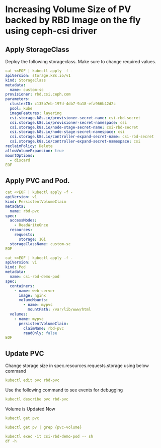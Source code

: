 # Increasing Volume Size of PV backed by RBD Image on the fly using ceph-csi driver

## Apply StorageClass

<p>Deploy the following storageclass. Make sure to change required values.</p>

```yaml
cat <<EOF | kubectl apply -f -
apiVersion: storage.k8s.io/v1
kind: StorageClass
metadata:
  name: custom-sc
provisioner: rbd.csi.ceph.com
parameters:
  clusterID: c135b7eb-197d-4db7-9a18-efa966b42d2c
  pool: kube
  imageFeatures: layering
  csi.storage.k8s.io/provisioner-secret-name: csi-rbd-secret
  csi.storage.k8s.io/provisioner-secret-namespace: csi
  csi.storage.k8s.io/node-stage-secret-name: csi-rbd-secret
  csi.storage.k8s.io/node-stage-secret-namespace: csi
  csi.storage.k8s.io/controller-expand-secret-name: csi-rbd-secret
  csi.storage.k8s.io/controller-expand-secret-namespace: csi
reclaimPolicy: Delete
allowVolumeExpansion: true
mountOptions:
  - discard
EOF
```

## Apply PVC and Pod.

```yaml
cat <<EOF | kubectl apply -f -
apiVersion: v1
kind: PersistentVolumeClaim
metadata:
  name: rbd-pvc
spec:
  accessModes:
    - ReadWriteOnce
  resources:
    requests:
      storage: 1Gi
  storageClassName: custom-sc
EOF
```

```yaml
cat <<EOF | kubectl apply -f -
apiVersion: v1
kind: Pod
metadata:
  name: csi-rbd-demo-pod
spec:
  containers:
    - name: web-server
      image: nginx
      volumeMounts:
        - name: mypvc
          mountPath: /var/lib/www/html
  volumes:
    - name: mypvc
      persistentVolumeClaim:
        claimName: rbd-pvc
        readOnly: false
EOF
```

## Update PVC

<p>Change storage size in spec.resources.requests.storage using below command</p>

```yaml
kubectl edit pvc rbd-pvc
```

<p>Use the following command to see events for debugging</p>

```yaml
kubectl describe pvc rbd-pvc
```

<p>Volume is Updated Now</p>

```yaml
kubectl get pvc

kubectl get pv | grep {pvc-volume}

kubectl exec -it csi-rbd-demo-pod -- sh
df -h
```
